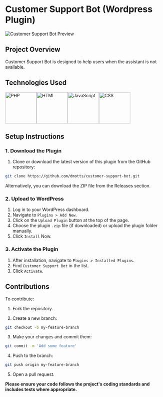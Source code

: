 # Customer Support Bot (Wordpress Plugin)

![Customer Support Bot Preview](https://res.cloudinary.com/dzpafdvkm/image/upload/v1725829845/Portfolio/virtual-assistant-chat-widget.png)


## Project Overview
Customer Support Bot is designed to help users when the assistant is not available.


## Technologies Used
<p 
   style="
       display: flex;   
   ">
   <img src="" alt="PHP" width="100"/>
   <img src="" alt="HTML" width="100"/>
   <img src="" alt="JavaScript" width="100"/>
   <img src="" alt="CSS" width="100"/>
</p>


## Setup Instructions
### 1. Download the Plugin
1. Clone or download the latest version of this plugin from the GitHub repository:

```bash
git clone https://github.com/dmotts/customer-support-bot.git
```
Alternatively, you can download the ZIP file from the Releases section.

### 2. Upload to WordPress
1) Log in to your WordPress dashboard.
2) Navigate to `Plugins > Add New`.
3) Click on the `Upload Plugin` button at the top of the page.
4) Choose the plugin `.zip` file (if downloaded) or upload the plugin folder manually.
5) Click `Install` Now.

### 3. Activate the Plugin
1) After installation, navigate to `Plugins > Installed Plugins`.
2) Find `Customer Support Bot` in the list.
3) Click `Activate`.


## Contributions
To contribute:

1) Fork the repository.

2) Create a new branch:

```bash
git checkout -b my-feature-branch
```

3) Make your changes and commit them:

```bash
git commit -m 'Add some feature'
```
4) Push to the branch:

```bash
git push origin my-feature-branch
```

5) Open a pull request.

<p><strong>Please ensure your code follows the project's coding standards and includes tests where appropriate.</strong></p>


